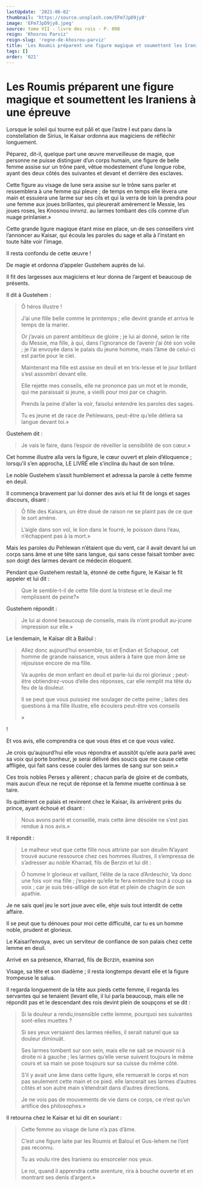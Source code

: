 ```yaml
---
lastUpdate: '2021-06-02'
thumbnail: 'https://source.unsplash.com/EFm7JpD9jy8'
image: 'EFm7JpD9jy8.jpeg'
source: tome VII - livre des rois - P. 098
reign: 'Khosrou Parviz'
reign-slug: 'regne-de-khosrou-parviz'
title: 'Les Roumis préparent une figure magique et soumettent les Iraniens à une épreuve | Le Livre des Rois | Shâhnâmeh'
tags: []
order: '021'
---
```


# Les Roumis préparent une figure magique et soumettent les Iraniens à une épreuve

Lorsque le soleil qui tourne eut pâli et que l’astre I eut paru dans la constellation de Sirius, le Kaisar ordonna aux magiciens de réfléchir longuement.

Péparez, dit-il, quelque part une œuvre merveilleuse de magie, que personne ne puisse distinguer d’un corps humain, une figure de belle femme assise sur un trône paré, vêtue modestement d’une longue robe, ayant des deux côtés des suivantes et devant et derrière des esclaves.

Cette figure au visage de lune sera assise sur le trône sans parler et ressemblera à une femme qui pleure ; de temps en temps elle lèvera une main et essuiera une larme sur ses cils et qui la verra de loin la prendra pour une femme aux joues brillantes, qui pleurerait amèrement le Messie, les joues roses, les Knosnou innvnz. au larmes tombant des cils comme d’un nuage prinlanier.»

Cette grande ligure magique étant mise en place, un de ses conseillers vint l’annoncer au Kaisar, qui écoula les paroles du sage et alla à l’instant en toute hâte voir l’image.

Il resta confondu de cette œuvre !

De magie et ordonna d’appeler Gustehem auprès de lui.

Il fit des largesses aux magiciens et leur donna de l’argent et beaucoup de présents.

Il dit à Gustehem :

> Ô héros illustre !
>
> J’ai une fille belle comme le printemps ; elle devint grande et arriva le temps de la marier.
>
> Or j’avais un parent ambitieux de gloire ; je lui ai donné, selon le rite du Messie, ma fille, à qui, dans l’ignorance de l’avenir j’ai ôté son voile ; je l’ai envoyée dans le palais du jeune homme, mais l’âme de celui-ci est partie pour le ciel.
>
> Maintenant ma fille est assise en deuil et en tris-lesse et le jour brillant s’est assombri devant elle.
>
> Elle rejette mes conseils, elle ne prononce pas un mot et le monde, qui me paraissait si jeune, a vieilli pour moi par ce chagrin.
>
> Prends la peine d’aller la voir, faisolui entendre les paroles des sages.
>
> Tu es jeune et de race de Pehlewans, peut-être qu’elle déliera sa langue devant toi.»

Gustehem dit :

> Je vais le faire, dans l’espoir de réveiller la sensibilité de son cœur.»

Cet homme illustre alla vers la figure, le cœur ouvert et plein d’éloquence ; lorsqu’il s’en approcha, LE LIVRÉ elle s’inclina du haut de son trône.

Le noble Gustehem s’assit humblement et adressa la parole à cette femme en deuil.

Il commença bravement par lui donner des avis et lui fit de longs et sages discours, disant :

> Ô fille des Kaisars, un être doué de raison ne se plaint pas de ce que le sort amène.
>
> L’aigle dans son vol, le lion dans le fourré, le poisson dans l’eau, n’échappent pas à la mort.»

Mais les paroles du Pehlewan n’étaient que du vent, car il avait devant lui un corps sans âme et une tête sans langue, qui sans cesse faisait tomber avec son doigt des larmes devant ce médecin éloquent.

Pendant que Gustehem restait la, étonné de cette figure, le Kaisar le fit appeler et lui dit :

> Que le semble-t-il de cette fille dont la tristese et le deuil me remplissent de peine?»

Gustehem répondit :

> Je lui ai donné beaucoup de conseils, mais ils n’ont produit au-jcune impression sur elle.»

Le lendemain, le Kaïsar dit à Balôuï :

> Allez donc aujourd’hui ensemble, toi et Endian et Schapour, cet homme de grande naissance, vous aidera à faire que mon âme se réjouisse encore de ma fille.
>
> Va auprès de mon enfant en deuil et parle-lui du roi glorieux ; peut-être obtiendrez-vous d’elle des réponses, car elle remplit ma tête du feu de la douleur.
>
> Il se peut que vous puissiez me soulager de cette peine ; laites des questions à ma fille illustre, elle écoulera peut-être vos conseils
>
> »

!

Et vos avis, elle comprendra ce que vous êtes et ce que vous valez.

Je crois qu’aujourd’hui elle vous répondra et aussitôt qu’elle aura parlé avec sa voix qui porte bonheur, je serai délivré des soucis que me cause cette affligée, qui fait sans cesse couler des larmes de sang sur son sein.»

Ces trois nobles Perses y allèrent ; chacun parla de gloire et de combats, mais aucun d’eux ne reçut de réponse et la femme muette continua à se taire.

Ils quittèrent ce palais et revinrent chez le Kaisar, ils arrivèrent près du prince, ayant échoué et disant :

> Nous avons parlé et conseillé, mais cette âme désolée ne s’est pas rendue à nos avis.»

Il répondit :

> Le malheur veut que cette fille nous attriste par son deuilm N’ayant trouvé aucune ressource chez ces hommes illustres, il s’empressa de s’adresser au noble Kharrad, fils de Berzin et lui dit :

> Ô homme lr glorieux et vaillant, l’élite de la race d’Ardeschir, Va donc une fois voir ma fille ; j’espère qu’elle te fera entendre tout à coup sa voix ; car je suis très-allligé de son état et plein de chagrin de son apathie.

Je ne sais quel jeu le sort joue avec elle, ehje suis tout interdit de cette affaire.

Il se peut que tu dénoues pour moi cette difficulté, car tu es un homme noble, prudent et glorieux.

Le Kaisarl’envoya, avec un serviteur de confiance de son palais chez cette lemme en deuil.

Arrivé en sa présence, Kharrad, fils de Bcrzin, examina son

Visage, sa tête et son diadème ; il resta longtemps devant elle et la figure trompeuse le salua.

Il regarda longuement de la tête aux pieds cette femme, il regarda les servantes qui se tenaient (levant elle, il lui parla beaucoup, mais elle ne répondit pas et le descendant des rois devint plein de soupçons et se dit :

> Si la douleur a rendu,insensible cette lemme, pourquoi ses suivantes sont-elles muettes ?
>
> Si ses yeux versaient des larmes réelles, il serait naturel que sa douleur diminuât.
>
> Ses larmes tombent sur son sein, mais elle ne sait se mouvoir ni à droite ni à gauche ; les larmes qu’elle verse suivent toujours le même cours et sa main se pose toujours sur sa cuisse du même côté.
>
> S’il y avait une âme dans cette ligure, elle remuerait le corps et non pas seulement cette main et ce pied. elle lancerait ses larmes d’autres côtés et son autre main s’étendrait dans d’autres directions.
>
> Je ne vois pas de mouvements de vie dans ce corps, ce n’est qu’un artifice des philosophes.»

Il retourna chez le Kaisar et lui dit en souriant :

> Cette femme au visage de lune n’a pas d’âme.
>
> C’est une figure laite par les Roumis et Balouï et Gus-lehem ne l’ont pas reconnu.
>
> Tu as voulu rire des Iraniens ou ensorceler nos yeux.
>
> Le roi, quand il apprendra cette aventure, rira à bouche ouverte et en montrant ses denls d’argent.»
